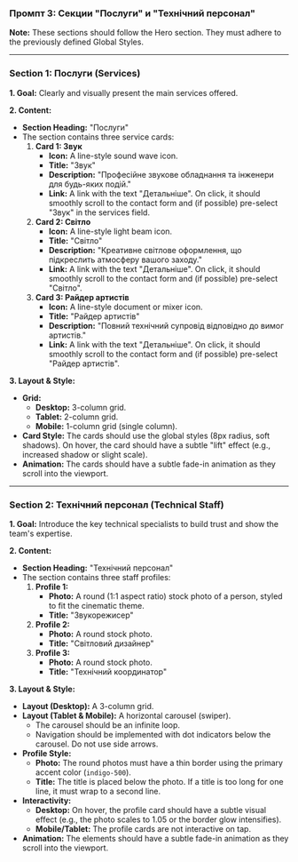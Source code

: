 ### **Промпт 3: Секции "Послуги" и "Технічний персонал"**

**Note:** These sections should follow the Hero section. They must adhere to the previously defined Global Styles.

---

### **Section 1: Послуги (Services)**

**1. Goal:** Clearly and visually present the main services offered.

**2. Content:**

- **Section Heading:** "Послуги"
- The section contains three service cards:
  1.  **Card 1: Звук**
      - **Icon:** A line-style sound wave icon.
      - **Title:** "Звук"
      - **Description:** "Професійне звукове обладнання та інженери для будь-яких подій."
      - **Link:** A link with the text "Детальніше". On click, it should smoothly scroll to the contact form and (if possible) pre-select "Звук" in the services field.
  2.  **Card 2: Світло**
      - **Icon:** A line-style light beam icon.
      - **Title:** "Світло"
      - **Description:** "Креативне світлове оформлення, що підкреслить атмосферу вашого заходу."
      - **Link:** A link with the text "Детальніше". On click, it should smoothly scroll to the contact form and (if possible) pre-select "Світло".
  3.  **Card 3: Райдер артистів**
      - **Icon:** A line-style document or mixer icon.
      - **Title:** "Райдер артистів"
      - **Description:** "Повний технічний супровід відповідно до вимог артистів."
      - **Link:** A link with the text "Детальніше". On click, it should smoothly scroll to the contact form and (if possible) pre-select "Райдер артистів".

**3. Layout & Style:**

- **Grid:**
  - **Desktop:** 3-column grid.
  - **Tablet:** 2-column grid.
  - **Mobile:** 1-column grid (single column).
- **Card Style:** The cards should use the global styles (8px radius, soft shadows). On hover, the card should have a subtle "lift" effect (e.g., increased shadow or slight scale).
- **Animation:** The cards should have a subtle fade-in animation as they scroll into the viewport.

---

### **Section 2: Технічний персонал (Technical Staff)**

**1. Goal:** Introduce the key technical specialists to build trust and show the team's expertise.

**2. Content:**

- **Section Heading:** "Технічний персонал"
- The section contains three staff profiles:
  1.  **Profile 1:**
      - **Photo:** A round (1:1 aspect ratio) stock photo of a person, styled to fit the cinematic theme.
      - **Title:** "Звукорежисер"
  2.  **Profile 2:**
      - **Photo:** A round stock photo.
      - **Title:** "Світловий дизайнер"
  3.  **Profile 3:**
      - **Photo:** A round stock photo.
      - **Title:** "Технічний координатор"

**3. Layout & Style:**

- **Layout (Desktop):** A 3-column grid.
- **Layout (Tablet & Mobile):** A horizontal carousel (swiper).
  - The carousel should be an infinite loop.
  - Navigation should be implemented with dot indicators below the carousel. Do not use side arrows.
- **Profile Style:**
  - **Photo:** The round photos must have a thin border using the primary accent color (`indigo-500`).
  - **Title:** The title is placed below the photo. If a title is too long for one line, it must wrap to a second line.
- **Interactivity:**
  - **Desktop:** On hover, the profile card should have a subtle visual effect (e.g., the photo scales to 1.05 or the border glow intensifies).
  - **Mobile/Tablet:** The profile cards are not interactive on tap.
- **Animation:** The elements should have a subtle fade-in animation as they scroll into the viewport.
